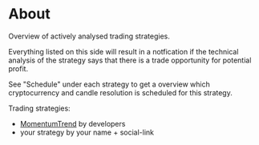 # About

Overview of actively analysed trading strategies.

Everything listed on this side will result in a notfication if the technical analysis of the strategy says that there is a trade opportunity for potential profit.

See "Schedule" under each strategy to get a overview which cryptocurrency and candle resolution is scheduled for this strategy.

Trading strategies:

* [MomentumTrend](MomentumTrend.md) by developers
* your strategy by your name + social-link

